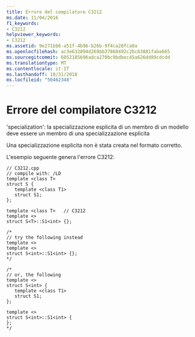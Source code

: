 ```yaml
---
title: Errore del compilatore C3212
ms.date: 11/04/2016
f1_keywords:
- C3212
helpviewer_keywords:
- C3212
ms.assetid: 9e271bb6-a51f-4b96-b26b-9f4ca28fca0a
ms.openlocfilehash: ac3e632894d269bb37860492c2bc63881fabe665
ms.sourcegitcommit: 6052185696adca270bc9bdbec45a626dd89cdcdd
ms.translationtype: MT
ms.contentlocale: it-IT
ms.lasthandoff: 10/31/2018
ms.locfileid: "50462348"
---
```

# <a name="compiler-error-c3212"></a>Errore del compilatore C3212

'specialization': la specializzazione esplicita di un membro di un modello deve essere un membro di una specializzazione esplicita

Una specializzazione esplicita non è stata creata nel formato corretto.

L'esempio seguente genera l'errore C3212:

```
// C3212.cpp
// compile with: /LD
template <class T>
struct S {
   template <class T1>
   struct S1;
};

template <class T>   // C3212
template <>
struct S<T>::S1<int> {};

/*
// try the following instead
template <>
template <>
struct S<int>::S1<int> {};
*/

/*
// or, the following
template <>
struct S<int> {
   template <class T1>
   struct S1;
};

template <>
struct S<int>::S1<int> {
};
*/
```